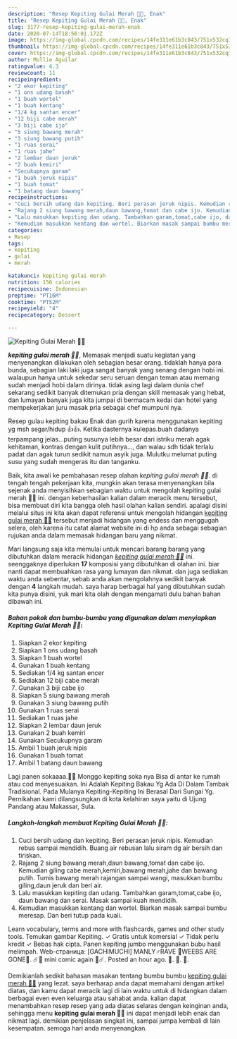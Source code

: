 ```yaml
---
description: "Resep Kepiting Gulai Merah 🦀🦀, Enak"
title: "Resep Kepiting Gulai Merah 🦀🦀, Enak"
slug: 3177-resep-kepiting-gulai-merah-enak
date: 2020-07-14T18:56:01.172Z
image: https://img-global.cpcdn.com/recipes/14fe311e61b3c843/751x532cq70/kepiting-gulai-merah-🦀🦀-foto-resep-utama.jpg
thumbnail: https://img-global.cpcdn.com/recipes/14fe311e61b3c843/751x532cq70/kepiting-gulai-merah-🦀🦀-foto-resep-utama.jpg
cover: https://img-global.cpcdn.com/recipes/14fe311e61b3c843/751x532cq70/kepiting-gulai-merah-🦀🦀-foto-resep-utama.jpg
author: Mollie Aguilar
ratingvalue: 4.3
reviewcount: 11
recipeingredient:
- "2 ekor kepiting"
- "1 ons udang basah"
- "1 buah wortel"
- "1 buah kentang"
- "1/4 kg santan encer"
- "12 biji cabe merah"
- "3 biji cabe ijo"
- "5 siung bawang merah"
- "3 siung bawang putih"
- "1 ruas serai"
- "1 ruas jahe"
- "2 lembar daun jeruk"
- "2 buah kemiri"
- "Secukupnya garam"
- "1 buah jeruk nipis"
- "1 buah tomat"
- "1 batang daun bawang"
recipeinstructions:
- "Cuci bersih udang dan kepiting. Beri perasan jeruk nipis. Kemudian rebus sampai mendidih. Buang air rebusan lalu siram dg air bersih dan tiriskan."
- "Rajang 2 siung bawang merah,daun bawang,tomat dan cabe ijo. Kemudian giling cabe merah,kemiri,bawang merah,jahe dan bawang putih. Tumis bawang merah rajangan sampai wangi, masukkan bumbu giling,daun jeruk dan beri air."
- "Lalu masukkan kepiting dan udang. Tambahkan garam,tomat,cabe ijo, daun bawang dan serai. Masak sampai kuah mendidih."
- "Kemudian masukkan kentang dan wortel. Biarkan masak sampai bumbu meresap. Dan beri tutup pada kuali."
categories:
- Resep
tags:
- kepiting
- gulai
- merah

katakunci: kepiting gulai merah 
nutrition: 156 calories
recipecuisine: Indonesian
preptime: "PT16M"
cooktime: "PT52M"
recipeyield: "4"
recipecategory: Dessert

---
```



![Kepiting Gulai Merah 🦀🦀](https://img-global.cpcdn.com/recipes/14fe311e61b3c843/751x532cq70/kepiting-gulai-merah-🦀🦀-foto-resep-utama.jpg)

<b><i>kepiting gulai merah 🦀🦀</i></b>, Memasak menjadi suatu kegiatan yang menyenangkan dilakukan oleh sebagian besar orang. tidaklah hanya para bunda, sebagian laki laki juga sangat banyak yang senang dengan hobi ini. walaupun hanya untuk sekedar seru seruan dengan teman atau memang sudah menjadi hobi dalam dirinya. tidak asing lagi dalam dunia chef sekarang sedikit banyak ditemukan pria dengan skill memasak yang hebat, dan lumayan banyak juga kita jumpai di bermacam kedai dan hotel yang mempekerjakan juru masak pria sebagai chef mumpuni nya.

Resep gulau kepiting bakau Enak dan gurih karena menggunakan kepiting yg msh segar/hidup 👍👍. Ketika dasternya kulepas.buah dadanya terpampang jelas…puting susunya lebih besar dari istriku merah agak kehitaman, kontras dengan kulit putihnya…, dan walau sdh tidak terlalu padat dan agak turun sedikit namun asyik juga. Mulutku melumat puting susu yang sudah mengeras itu dan tanganku.

Baik, kita awali ke pembahasan resep olahan <i>kepiting gulai merah 🦀🦀</i>. di tengah tengah pekerjaan kita, mungkin akan terasa menyenangkan bila sejenak anda menyisihkan sebagian waktu untuk mengolah kepiting gulai merah 🦀🦀 ini. dengan keberhasilan kalian dalam meracik menu tersebut, bisa membuat diri kita bangga oleh hasil olahan kalian sendiri. apalagi disini melalui situs ini kita akan dapat referensi untuk mengolah hidangan <u>kepiting gulai merah 🦀🦀</u> tersebut menjadi hidangan yang endess dan menggugah selera, oleh karena itu catat alamat website ini di hp anda sebagai sebagian rujukan anda dalam memasak hidangan baru yang nikmat.


Mari langsung saja kita memulai untuk mencari barang barang yang dibutuhkan dalam meracik hidangan <u><i>kepiting gulai merah 🦀🦀</i></u> ini. seenggaknya diperlukan <b>17</b> komposisi yang dibutuhkan di olahan ini. biar nanti dapat membuahkan rasa yang lumayan dan nikmat. dan juga sediakan waktu anda sebentar, sebab anda akan mengolahnya sedikit banyak dengan <b>4</b> langkah mudah. saya harap berbagai hal yang dibutuhkan sudah kita punya disini, yuk mari kita olah dengan mengamati dulu bahan bahan dibawah ini.

<!--inarticleads1-->

##### Bahan pokok dan bumbu-bumbu yang digunakan dalam menyiapkan Kepiting Gulai Merah 🦀🦀:

1. Siapkan 2 ekor kepiting
1. Siapkan 1 ons udang basah
1. Siapkan 1 buah wortel
1. Gunakan 1 buah kentang
1. Sediakan 1/4 kg santan encer
1. Sediakan 12 biji cabe merah
1. Gunakan 3 biji cabe ijo
1. Siapkan 5 siung bawang merah
1. Gunakan 3 siung bawang putih
1. Gunakan 1 ruas serai
1. Sediakan 1 ruas jahe
1. Siapkan 2 lembar daun jeruk
1. Gunakan 2 buah kemiri
1. Gunakan Secukupnya garam
1. Ambil 1 buah jeruk nipis
1. Gunakan 1 buah tomat
1. Ambil 1 batang daun bawang


Lagi panen sokaaaa.🦀🦀 Monggo kepiting soka nya Bisa di antar ke rumah atau cod menyesuaikan. Ini Adalah Kepiting Bakau Yg Ada Di Dalam Tambak Tradisional. Pada Mulanya Kepiting-Kepiting Ini Berasal Dari Sungai Yg. Pernikahan kami dilangsungkan di kota kelahiran saya yaitu di Ujung Pandang atau Makassar, Sula. 

<!--inarticleads2-->

##### Langkah-langkah membuat Kepiting Gulai Merah 🦀🦀:

1. Cuci bersih udang dan kepiting. Beri perasan jeruk nipis. Kemudian rebus sampai mendidih. Buang air rebusan lalu siram dg air bersih dan tiriskan.
1. Rajang 2 siung bawang merah,daun bawang,tomat dan cabe ijo. Kemudian giling cabe merah,kemiri,bawang merah,jahe dan bawang putih. Tumis bawang merah rajangan sampai wangi, masukkan bumbu giling,daun jeruk dan beri air.
1. Lalu masukkan kepiting dan udang. Tambahkan garam,tomat,cabe ijo, daun bawang dan serai. Masak sampai kuah mendidih.
1. Kemudian masukkan kentang dan wortel. Biarkan masak sampai bumbu meresap. Dan beri tutup pada kuali.


Learn vocabulary, terms and more with flashcards, games and other study tools. Temukan gambar Kepiting. ✓ Gratis untuk komersial ✓ Tidak perlu kredit ✓ Bebas hak cipta. Panen kepiting jumbo menggunakan bubu hasil melimpah. Web-страница: [GACHIMUCHI] MANLY♂RAVE 🦀WEEBS ARE GONE🦀. ☄️🦀 mini comic again 🦀☄️. Posted an hour ago. 🦑. 🦐. 🦀. 

Demikianlah sedikit bahasan masakan tentang bumbu bumbu <u>kepiting gulai merah 🦀🦀</u> yang lezat. saya berharap anda dapat memahami dengan artikel diatas, dan kamu dapat meracik lagi di lain waktu untuk di hidangkan dalam berbagai even even keluarga atau sahabat anda. kalian dapat menambahkan resep resep yang ada diatas selaras dengan keinginan anda, sehingga menu <b>kepiting gulai merah 🦀🦀</b> ini dapat menjadi lebih enak dan nikmat lagi. demikian penjelasan singkat ini, sampai jumpa kembali di lain kesempatan. semoga hari anda menyenangkan.
